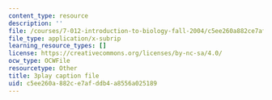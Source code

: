 ```yaml
---
content_type: resource
description: ''
file: /courses/7-012-introduction-to-biology-fall-2004/c5ee260a882ce7afddb4a8556a025189_9iaoypSrIT0.srt
file_type: application/x-subrip
learning_resource_types: []
license: https://creativecommons.org/licenses/by-nc-sa/4.0/
ocw_type: OCWFile
resourcetype: Other
title: 3play caption file
uid: c5ee260a-882c-e7af-ddb4-a8556a025189
---
```

